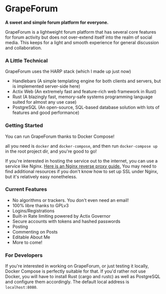 # GrapeForum

**A sweet and simple forum platform for everyone.**

GrapeForum is a lightweight forum platform that has several core features for forum activity but does not over-extend itself into the realm of social media. This keeps for a light and smooth experience for general discussion and collaboration. 

### A Little Technical

GrapeForum uses the HARP stack (which I made up just now)

- Handlebars (A simple templating engine for both clients and servers, but is implemented server-side here)
- Actix Web (An extremely fast and feature-rich web framework in Rust)
- Rust (A blazingly fast, memory-safe systems programming language suited for almost any use case)
- PostgreSQL (An open-source, SQL-based database solution with lots of features and good performance)

### Getting Started

You can run GrapeForum thanks to Docker Compose!

all you need is `docker` and `docker-compose`, and then run `docker-compose up` in the root project dir, and you're good to go!

If you're interested in hosting the service out to the internet, you can use a service like Nginx. [Here is an Nginx reverse proxy guide.](https://linuxize.com/post/nginx-reverse-proxy/) You may need to find additional resources if you don't know how to set up SSL under Nginx, but it's relatively easy nonetheless.

### Current Features

- No algorithms or trackers. You don't even need an email!
- 100% libre thanks to GPLv3
- Logins/Registrations
- Built-in Rate limiting powered by Actix Governor
- Secure accounts with tokens and hashed passwords
- Posting
- Commenting on Posts
- Editable About Me
- More to come!

### For Developers

If you're interested in working on GrapeForum, or just testing it locally, Docker Compose is perfectly suitable for that. If you'd rather not use Docker, you will have to install Rust (cargo and rustc) as well as PostgreSQL and configure them accordingly. The default local address is `localhost:8080`.